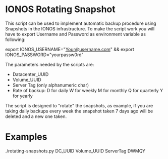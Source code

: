 # IONOS Rotating Snapshot

This script can be used to implement automatic backup procedure using Snapshots in the IONOS infrastructure.
To make the script work you will have to export Username and Password as environment variable as following:

export IONOS_USERNAME="Your@username.com" && export IONOS_PASSWORD="yourpassw0rd"

The parameters needed by the scripts are:
- Datacenter_UUID
- Volume_UUID
- Server Tag (only alphanumeric char)
- Rate of backup:
    D for daily
    W for weekly
    M for monthly
    Q for quarterly
    Y for yearly

The script is designed to "rotate" the snapshots, as example, if you are taking daily backups every week the snapshot taken 7 days ago will be deleted and a new one taken.

# Examples
./rotating-snapshots.py DC_UUID Volume_UUID ServerTag DWMQY